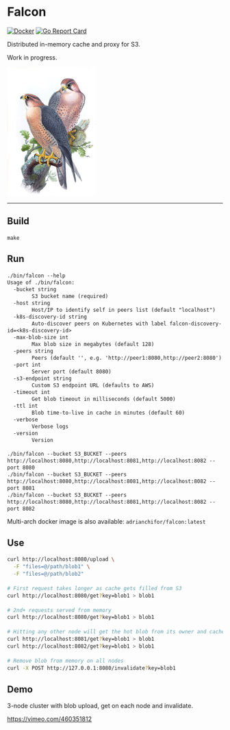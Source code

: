 # Falcon

[![Docker](https://github.com/adrianchifor/falcon/workflows/Publish%20Docker/badge.svg)](https://github.com/adrianchifor/falcon/actions?query=workflow%3A%22Publish+Docker%22) [![Go Report Card](https://goreportcard.com/badge/github.com/adrianchifor/falcon)](https://goreportcard.com/report/github.com/adrianchifor/falcon)

Distributed in-memory cache and proxy for S3.

Work in progress.

<img src="./docs/illustration.jpg" width="208" height="300">

---

## Build

```
make
```

## Run

```
./bin/falcon --help
Usage of ./bin/falcon:
  -bucket string
        S3 bucket name (required)
  -host string
        Host/IP to identify self in peers list (default "localhost")
  -k8s-discovery-id string
        Auto-discover peers on Kubernetes with label falcon-discovery-id=<k8s-discovery-id>
  -max-blob-size int
        Max blob size in megabytes (default 128)
  -peers string
        Peers (default '', e.g. 'http://peer1:8080,http://peer2:8080')
  -port int
        Server port (default 8080)
  -s3-endpoint string
        Custom S3 endpoint URL (defaults to AWS)
  -timeout int
        Get blob timeout in milliseconds (default 5000)
  -ttl int
        Blob time-to-live in cache in minutes (default 60)
  -verbose
        Verbose logs
  -version
        Version

./bin/falcon --bucket S3_BUCKET --peers http://localhost:8080,http://localhost:8081,http://localhost:8082 --port 8080
./bin/falcon --bucket S3_BUCKET --peers http://localhost:8080,http://localhost:8081,http://localhost:8082 --port 8081
./bin/falcon --bucket S3_BUCKET --peers http://localhost:8080,http://localhost:8081,http://localhost:8082 --port 8082
```

Multi-arch docker image is also available: `adrianchifor/falcon:latest`

## Use

```bash
curl http://localhost:8080/upload \
  -F "files=@/path/blob1" \
  -F "files=@/path/blob2"

# First request takes longer as cache gets filled from S3
curl http://localhost:8080/get?key=blob1 > blob1

# 2nd+ requests served from memory
curl http://localhost:8080/get?key=blob1 > blob1

# Hitting any other node will get the hot blob from its owner and cache it as well before returning
curl http://localhost:8081/get?key=blob1 > blob1
curl http://localhost:8082/get?key=blob1 > blob1

# Remove blob from memory on all nodes
curl -X POST http://127.0.0.1:8080/invalidate?key=blob1
```

## Demo

3-node cluster with blob upload, get on each node and invalidate.

https://vimeo.com/460351812